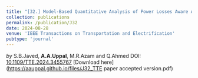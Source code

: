 ```yaml
---
title: "[32.] Model-Based Quantitative Analysis of Power Losses Aware Active Cell Balancing Networks with Load"
collection: publications
permalink: /publication/J32
date: 2024-08-28
venue: 'IEEE Transactions on Transportation and Electrification'
pubtype: 'journal'
---
```

*by* S.B.Javed, **A.A.Uppal**, M.R.Azam and Q.Ahmed
DOI: [10.1109/TTE.2024.3455767](https://ieeexplore.ieee.org/document/10669114)
[Download here](https://aauppal.github.io/files/J32_TTE paper accepted version.pdf)
